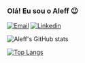 
### Olá! Eu sou o Aleff 😉

[![Email](https://img.shields.io/badge/Gmail-D14836?style=for-the-badge&logo=gmail&logoColor=white)](mailto:aleffmpc@gmail.com)
[![Linkedin](https://img.shields.io/badge/LinkedIn-0077B5?style=for-the-badge&logo=linkedin&logoColor=white)](www.linkedin.com/in/aleff-campos-088092299)

![Aleff's GitHub stats](https://github-readme-stats.vercel.app/api?username=aleff5&show_icons=true&theme=tokyonight)

[![Top Langs](https://github-readme-stats.vercel.app/api/top-langs/?username=aleff5&layout=donut)](https://github.com/anuraghazra/github-readme-stats)
